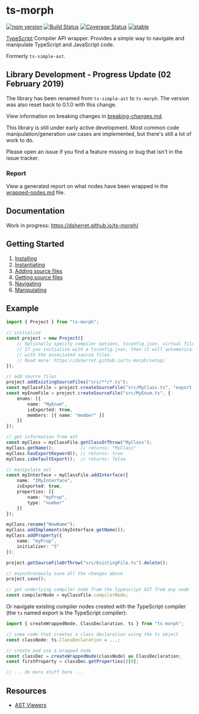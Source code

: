 ﻿ts-morph
========

[![npm version](https://badge.fury.io/js/ts-morph.svg)](https://badge.fury.io/js/ts-morph)
[![Build Status](https://travis-ci.org/dsherret/ts-morph.svg?branch=master)](https://travis-ci.org/dsherret/ts-morph)
[![Coverage Status](https://coveralls.io/repos/dsherret/ts-morph/badge.svg?branch=master&service=github)](https://coveralls.io/github/dsherret/ts-morph?branch=master)
[![stable](http://badges.github.io/stability-badges/dist/stable.svg)](http://github.com/badges/stability-badges)

[TypeScript](https://github.com/Microsoft/TypeScript) Compiler API wrapper. Provides a simple way to navigate and manipulate TypeScript and JavaScript code.

Formerly `ts-simple-ast`.

## Library Development - Progress Update (02 February 2019)

The library has been renamed from `ts-simple-ast` to `ts-morph`. The version was also reset back to 0.1.0 with this change.

View information on breaking changes in [breaking-changes.md](breaking-changes.md).

This library is still under early active development. Most common code manipulation/generation use cases are implemented, but there's still a lot of work to do.

Please open an issue if you find a feature missing or bug that isn't in the issue tracker.

### Report

View a generated report on what nodes have been wrapped in the [wrapped-nodes.md](wrapped-nodes.md) file.

## Documentation

Work in progress: https://dsherret.github.io/ts-morph/

## Getting Started

1. [Installing](https://dsherret.github.io/ts-morph/)
2. [Instantiating](https://dsherret.github.io/ts-morph/setup/)
3. [Adding source files](https://dsherret.github.io/ts-morph/setup/adding-source-files)
4. [Getting source files](https://dsherret.github.io/ts-morph/navigation/getting-source-files)
5. [Navigating](https://dsherret.github.io/ts-morph/navigation/example)
6. [Manipulating](https://dsherret.github.io/ts-morph/manipulation/)

## Example

```ts
import { Project } from "ts-morph";

// initialize
const project = new Project({
    // Optionally specify compiler options, tsconfig.json, virtual file system, and more here.
    // If you initialize with a tsconfig.json, then it will automatically populate the project
    // with the associated source files.
    // Read more: https://dsherret.github.io/ts-morph/setup/
});

// add source files
project.addExistingSourceFiles("src/**/*.ts");
const myClassFile = project.createSourceFile("src/MyClass.ts", "export class MyClass {}");
const myEnumFile = project.createSourceFile("src/MyEnum.ts", {
    enums: [{
        name: "MyEnum",
        isExported: true,
        members: [{ name: "member" }]
    }]
});

// get information from ast
const myClass = myClassFile.getClassOrThrow("MyClass");
myClass.getName();          // returns: "MyClass"
myClass.hasExportKeyword(); // returns: true
myClass.isDefaultExport();  // returns: false

// manipulate ast
const myInterface = myClassFile.addInterface({
    name: "IMyInterface",
    isExported: true,
    properties: [{
        name: "myProp",
        type: "number"
    }]
});

myClass.rename("NewName");
myClass.addImplements(myInterface.getName());
myClass.addProperty({
    name: "myProp",
    initializer: "5"
});

project.getSourceFileOrThrow("src/ExistingFile.ts").delete();

// asynchronously save all the changes above
project.save();

// get underlying compiler node from the typescript AST from any node
const compilerNode = myClassFile.compilerNode;
```

Or navigate existing compiler nodes created with the TypeScript compiler (the `ts` named export is the TypeScript compiler):

```ts ignore-error: 1109
import { createWrappedNode, ClassDeclaration, ts } from "ts-morph";

// some code that creates a class declaration using the ts object
const classNode: ts.ClassDeclaration = ...;

// create and use a wrapped node
const classDec = createWrappedNode(classNode) as ClassDeclaration;
const firstProperty = classDec.getProperties()[0];

// ... do more stuff here ...
```

## Resources

* [AST Viewers](https://dsherret.github.io/ts-morph/setup/ast-viewers)
